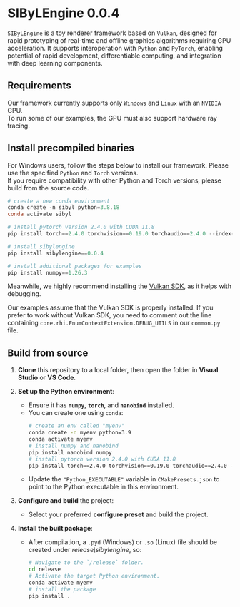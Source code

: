 # SIByLEngine 0.0.4

`SIByLEngine` is a toy renderer framework based on `Vulkan`,
designed for rapid prototyping of real-time and offline graphics algorithms requiring GPU acceleration.
It supports interoperation with `Python` and `PyTorch`, enabling potential of rapid development, differentiable computing, and integration with deep learning components.

## Requirements

Our framework currently supports only `Windows` and `Linux` with an `NVIDIA` GPU.<br>
To run some of our examples, the GPU must also support hardware ray tracing.

## Install precompiled binaries

For Windows users, follow the steps below to install our framework. Please use the specified `Python` and `Torch` versions. <br>
If you require compatibility with other Python and Torch versions, please build from the source code.

```powershell
# create a new conda environment
conda create -n sibyl python=3.8.18
conda activate sibyl

# install pytorch version 2.4.0 with CUDA 11.8
pip install torch==2.4.0 torchvision==0.19.0 torchaudio==2.4.0 --index-url https://download.pytorch.org/whl/cu118

# install sibylengine
pip install sibylengine==0.0.4

# install additional packages for examples
pip install numpy==1.26.3
```

Meanwhile, we highly recommend installing the [Vulkan SDK](https://vulkan.lunarg.com/sdk/home#windows),
as it helps with debugging.

Our examples assume that the Vulkan SDK is properly installed.
If you prefer to work without Vulkan SDK, you need to comment out the line containing `core.rhi.EnumContextExtension.DEBUG_UTILS` in our `common.py` file.

## Build from source

1. **Clone** this repository to a local folder, then open the folder in **Visual Studio** or **VS Code**.
2. **Set up the Python environment**:

   - Ensure it has **`numpy`**, **`torch`**, and **`nanobind`** installed.
   - You can create one using `conda`:
     ```bash
     # create an env called "myenv"
     conda create -n myenv python=3.9
     conda activate myenv
     # install numpy and nanobind
     pip install nanobind numpy
     # install pytorch version 2.4.0 with CUDA 11.8
     pip install torch==2.4.0 torchvision==0.19.0 torchaudio==2.4.0 --index-url https://download.pytorch.org/whl/cu118
     ```
   - Update the `"Python_EXECUTABLE"` variable in `CMakePresets.json` to point to the Python executable in this environment.
3. **Configure and build** the project:

   - Select your preferred **configure preset** and build the project.
4. **Install the built package**:

   - After compilation, a `.pyd` (Windows) or `.so` (Linux) file should be created under *release\sibylengine*, so:

     ```bash
     # Navigate to the `/release` folder.
     cd release
     # Activate the target Python environment.
     conda activate myenv
     # install the package
     pip install .
     ```
